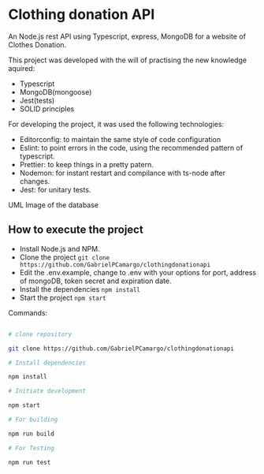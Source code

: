 # Clothing donation API

An Node.js rest API using Typescript, express, MongoDB for a website of Clothes Donation.

This project was developed with the will of practising the new knowledge aquired:
- Typescript
- MongoDB(mongoose)
- Jest(tests) 
- SOLID principles

For developing the project, it was used the following technologies:
- Editorconfig: to maintain the same style of code configuration
- Eslint: to point errors in the code, using the recommended pattern of typescript.
- Prettier: to keep things in a pretty patern.
- Nodemon: for instant restart and compilance with ts-node after changes.
- Jest: for unitary tests.
	
	
UML Image of the database

## How to execute the project
- Install Node.js and NPM.
- Clone the project
`git clone https://github.com/GabrielPCamargo/clothingdonationapi`
- Edit the .env.example, change to .env with your options for port, address of mongoDB, token secret and expiration date.
- Install the dependencies
`npm install`
- Start the project
`npm start`

Commands:

```bash

# clone repository

git clone https://github.com/GabrielPCamargo/clothingdonationapi

# Install dependencies

npm install

# Initiate development

npm start

# For building

npm run build

# For Testing

npm run test
```
